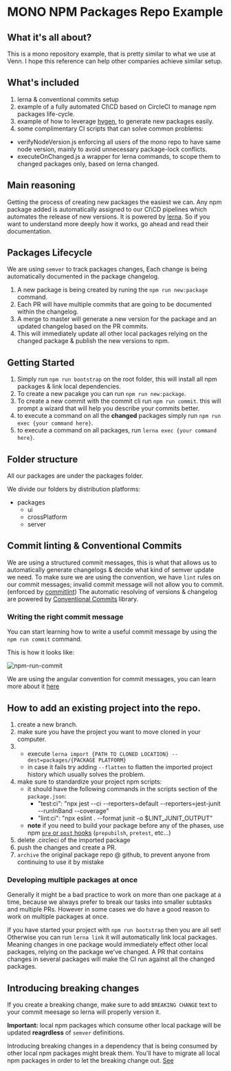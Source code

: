 # MONO NPM Packages Repo Example

## What it's all about?
This is a mono repository example, that is pretty similar to what we use at Venn.
I hope this reference can help other companies achieve similar setup.

## What's included
1. lerna & conventional commits setup
2. example of a fully automated CI\CD based on CircleCI to manage npm packages life-cycle.
3. example of how to leverage [hygen](https://www.hygen.io/), to generate new packages easily.
4. some complimentary CI scripts that can solve common problems:
  - verifyNodeVersion.js enforcing all users of the mono repo to have same node version, mainly to avoid unnecessary package-lock conflicts.
  - executeOnChanged.js a wrapper for lerna commands, to scope them to changed packages only, based on lerna changed.

## Main reasoning
Getting the process of creating new packages the easiest we can.
Any npm package added is automatically assigned to our CI\CD pipelines which automates the release of new versions.
It is powered by [lerna](https://github.com/lerna/lerna).
So if you want to understand more deeply how it works, go ahead and read their documentation.

## Packages Lifecycle
We are using `semver` to track packages changes,
Each change is being automatically documented in the package changelog.
1. A new package is being created by runing the `npm run new:package` command.
2. Each PR will have multiple commits that are going to be documented within the changelog.
3. A merge to master will generate a new version for the package and an updated changelog based on the PR commits.
4. This will immediately update all other local packages relying on the changed package & publish the new versions to npm.

## Getting Started
1. Simply run `npm run bootstrap` on the root folder, this will install all npm packages & link local dependencies.
2. To create a new pacakge you can run `npm run new:package`.
3. To create a new commit with the commit cli run `npm run commit`. this will prompt a wizard that will help you describe your commits better.
4. to execute a command on all the **changed** packages simply run `npm run exec {your command here}`.
5. to execute a command on all packages, run `lerna exec {your command here}`.

## Folder structure
All our packages are under the packages folder.

We divide our folders by distribution platforms:
- packages
  - ui
  - crossPlatform
  - server
 
## Commit linting & Conventional Commits
We are using a structured commit messages, this is what that allows us
to automatically generate changelogs & decide what kind of semver update we need.
To make sure we are using the convention, we have `lint` rules on our commit messages; invalid commit message will not allow you to commit. (enforced by [commitlint](https://github.com/marionebl/commitlint))
The automatic resolving of versions & changelog are powered by [Conventional Commits](https://www.conventionalcommits.org) library.

### Writing the right commit message
You can start learning how to write a useful commit message by using the `npm run commit` command.

This is how it looks like:

![npm-run-commit](https://user-images.githubusercontent.com/7824284/52049233-f25ade00-2555-11e9-9671-ed3a6f327385.gif)

We are using the angular convention for commit messages, you can learn more about it [here](https://github.com/angular/angular/blob/22b96b9/CONTRIBUTING.md#-commit-message-guidelines)


## How to add an existing project into the repo.
1. create a new branch.
2. make sure you have the project you want to move cloned in your computer.
3. 
    - execute `lerna import {PATH TO CLONED LOCATION} --dest=packages/{PACKAGE PLATFORM}`
    - in case it fails try adding `--flatten` to flatten the imported project history which usually solves the problem.
4. make sure to standardize your project npm scripts:
   - it should have the following commands in the scripts section of the `package.json`:
        - "test:ci": "npx jest --ci --reporters=default --reporters=jest-junit --runInBand --coverage"
        - "lint:ci": "npx eslint . --format junit -o $LINT_JUNIT_OUTPUT"
    - **note** if you need to build your package before any of the phases, use npm [`pre` or `post` hooks](https://docs.npmjs.com/misc/scripts) (`prepubilsh`, `pretest`, etc...)
5. delete .circleci of the imported package
6. push the changes and create a PR.
7. `archive` the original package repo @ github, to prevent anyone from continuing to use it by mistake

### Developing multiple packages at once
Generally it might be a bad practice to work on more than one package at a time,
because we always prefer to break our tasks into smaller subtasks and multiple PRs.
However in some cases we do have a good reason to work on multiple packages at once.

If you have started your project with `npm run bootstrap` then you are all set!
Otherwise you can run `lerna link` it will automatically link local packages.
Meaning changes in one package would immediately effect other local packages, relying on the package we've changed.
A PR that contains changes in several packages will make the CI run against all the changed packages.


## Introducing breaking changes
If you create a breaking change, make sure to add `BREAKING CHANGE` text to your commit meesage so lerna will properly version it.

**Important:** local npm packages which consume other local package will be updated **reagrdless** of `semver` definitions. 

Introducing breaking changes in a dependency that is being consumed by other local npm packages might break them.
You'll have to migrate all local npm packages in order to let the breaking change out.
[See](https://github.com/lerna/lerna/issues/1907#issuecomment-459476781)
